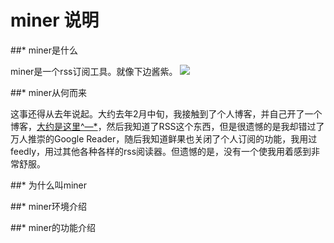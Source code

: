 # miner 说明



##* miner是什么

miner是一个rss订阅工具。就像下边酱紫。
![](http://7vzt96.com1.z0.glb.clouddn.com/miner_5.png)

##*	miner从何而来

这事还得从去年说起。大约去年2月中旬，我接触到了个人博客，并自己开了一个博客，[大约是这里^—*](http://blog.zhangyingwei.com)，然后我知道了RSS这个东西，但是很遗憾的是我却错过了万人推崇的Google Reader，随后我知道鲜果也关闭了个人订阅的功能，我用过feedly，用过其他各种各样的rss阅读器。但遗憾的是，没有一个使我用着感到非常舒服。

##*	为什么叫miner

##*	miner环境介绍

##*	miner的功能介绍
